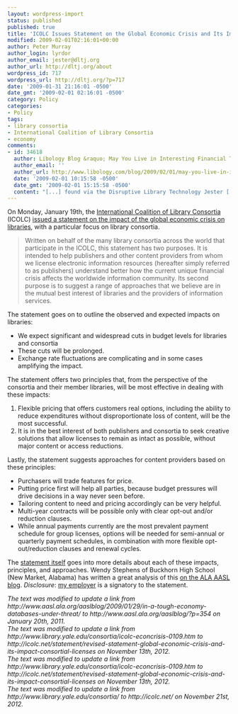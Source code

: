 ```yaml
---
layout: wordpress-import
status: published
published: true
title: 'ICOLC Issues Statement on the Global Economic Crisis and Its Impact on Consortial Licenses'
modified: 2009-02-01T02:16:01+00:00
author: Peter Murray
author_login: lyrdor
author_email: jester@dltj.org
author_url: http://dltj.org/about
wordpress_id: 717
wordpress_url: http://dltj.org/?p=717
date: '2009-01-31 21:16:01 -0500'
date_gmt: '2009-02-01 02:16:01 -0500'
category: Policy
categories:
- Policy
tags:
- library consortia
- International Coalition of Library Consortia
- economy
comments:
- id: 34618
  author: Libology Blog &raquo; May You Live in Interesting Financial Times
  author_email: ''
  author_url: http://www.libology.com/blog/2009/02/01/may-you-live-in-interesting-financial-times.html
  date: '2009-02-01 10:15:58 -0500'
  date_gmt: '2009-02-01 15:15:58 -0500'
  content: "[...] found via the Disruptive Library Technology Jester [...]"
---
```

<p>On Monday, January 19th, the <a href="http://icolc.net/" title="http://www.library.yale.edu/consortia/">International Coalition of Library Consortia</a> (ICOLC) <a href="http://icolc.net/statement/revised-statement-global-economic-crisis-and-its-impact-consortial-licenses" title="ICOLC Economic Statement">issued a statement on the impact of the global economic crisis on libraries</a>, with a particular focus on library consortia.<br />
<blockquote>Written on behalf of the many library consortia across the world that participate in the ICOLC, this statement has two purposes.  It is intended to help publishers and other content providers from whom we license electronic information resources (hereafter simply referred to as publishers) understand better how the current unique financial crisis affects the worldwide information community.  Its second purpose is to suggest a range of approaches that we believe are in the mutual best interest of libraries and the providers of information services.</p></blockquote>
<p>The statement goes on to outline the observed and expected impacts on libraries:</p>
<ul type="disc">
<li>We expect significant and widespread cuts in budget levels for libraries and consortia</li>
<li>These cuts will be prolonged.</li>
<li>Exchange rate fluctuations are complicating and in some cases amplifying the impact.</li>
</ul>
<p>The statement offers two principles that, from the perspective of the consortia and their member libraries, will be most effective in dealing with these impacts:</p>
<ol type="1" start="1">
<li>Flexible pricing that offers customers real options, including the ability to reduce expenditures without disproportionate loss of content, will be the most successful.</li>
<li>It is in the best interest of both publishers and consortia to seek creative solutions that allow licenses to remain as intact as possible, without major content or access reductions.</li>
</ol>
<p>Lastly, the statement suggests approaches for content providers based on these principles:</p>
<ul type="disc">
<li>Purchasers will trade features for price.</li>
<li>Putting price first will help all parties, because budget pressures will drive decisions in a way never seen before.</li>
<li>Tailoring content to need and pricing accordingly can be very helpful.</li>
<li>Multi-year contracts will be possible only with clear opt-out and/or reduction clauses.</li>
<li>While annual payments currently are the most prevalent payment schedule for group licenses, options will be needed for semi-annual or quarterly payment schedules, in combination with more flexible opt-out/reduction clauses and renewal cycles.</li>
</ul>
<p>The <a href="http://icolc.net/statement/revised-statement-global-economic-crisis-and-its-impact-consortial-licenses" title="ICOLC Economic Statement">statement itself</a> goes into more details about each of these impacts, principles, and approaches.  Wendy Stephens of Buckhorn High School (New Market, Alabama) has written a great analysis of this <a href="http://www.aasl.ala.org/aaslblog/?p=354" title="In a Tough Economy, Databases under Threat">on the <acronym title="American Library Association">ALA</acronym> <acronym title="American Association of School Librarians">AASL</acronym> blog</a>.  <i>Disclosure</i>:  <a href="http://www.ohiolink.edu/" title="OhioLINK homepage">my employer</a> is a signatory to the statement.
<p style="padding:0;margin:0;font-style:italic;">The text was modified to update a link from http://www.aasl.ala.org/aaslblog/2009/01/29/in-a-tough-economy-databases-under-threat/ to http://www.aasl.ala.org/aaslblog/?p=354 on January 20th, 2011.</p>
<p style="padding:0;margin:0;font-style:italic;">The text was modified to update a link from http://www.library.yale.edu/consortia/icolc-econcrisis-0109.htm to http://icolc.net/statement/revised-statement-global-economic-crisis-and-its-impact-consortial-licenses on November 13th, 2012.</p>
<p style="padding:0;margin:0;font-style:italic;">The text was modified to update a link from http://www.library.yale.edu/consortia/icolc-econcrisis-0109.htm to http://icolc.net/statement/revised-statement-global-economic-crisis-and-its-impact-consortial-licenses on November 13th, 2012.</p>
<p style="padding:0;margin:0;font-style:italic;">The text was modified to update a link from http://www.library.yale.edu/consortia/ to http://icolc.net/ on November 21st, 2012.</p>
